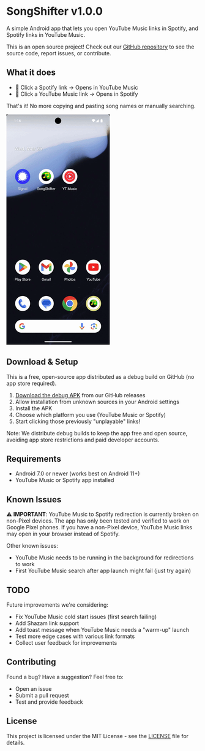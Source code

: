 # SongShifter v1.0.0

A simple Android app that lets you open YouTube Music links in Spotify, and Spotify links in YouTube Music.

This is an open source project! Check out our [GitHub repository](https://github.com/rcoenen/songshifter-android) to see the source code, report issues, or contribute.

## What it does

- 🎵 Click a Spotify link → Opens in YouTube Music
- 🎵 Click a YouTube Music link → Opens in Spotify

That's it! No more copying and pasting song names or manually searching.

![How SongShifter works](how-it-works.gif)

## Download & Setup

This is a free, open-source app distributed as a debug build on GitHub (no app store required).

1. [Download the debug APK](https://github.com/rcoenen/songshifter-android/releases/tag/v1.0.0) from our GitHub releases
2. Allow installation from unknown sources in your Android settings
3. Install the APK
4. Choose which platform you use (YouTube Music or Spotify)
5. Start clicking those previously "unplayable" links!

Note: We distribute debug builds to keep the app free and open source, avoiding app store restrictions and paid developer accounts.

## Requirements

- Android 7.0 or newer (works best on Android 11+)
- YouTube Music or Spotify app installed

## Known Issues

⚠️ **IMPORTANT**: YouTube Music to Spotify redirection is currently broken on non-Pixel devices. The app has only been tested and verified to work on Google Pixel phones. If you have a non-Pixel device, YouTube Music links may open in your browser instead of Spotify.

Other known issues:
- YouTube Music needs to be running in the background for redirections to work
- First YouTube Music search after app launch might fail (just try again)

## TODO

Future improvements we're considering:

- Fix YouTube Music cold start issues (first search failing)
- Add Shazam link support
- Add toast message when YouTube Music needs a "warm-up" launch
- Test more edge cases with various link formats
- Collect user feedback for improvements

## Contributing

Found a bug? Have a suggestion? Feel free to:

- Open an issue
- Submit a pull request
- Test and provide feedback

## License

This project is licensed under the MIT License - see the [LICENSE](LICENSE) file for details.

